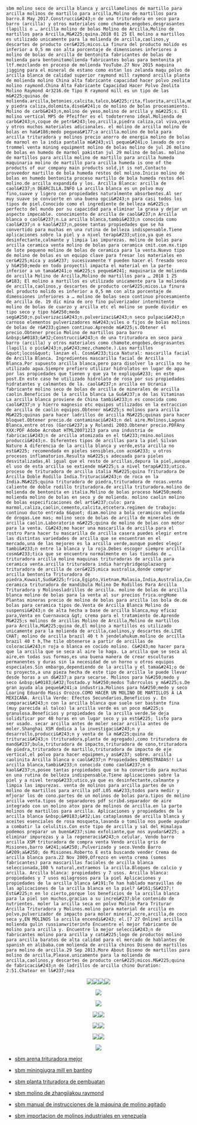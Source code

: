 
```
sbm molino seco de arcilla blanca y arcillamolinos de martillo para arcilla molinos de martillo para arcilla,Molino de martillos para barro.8 May 2017.Construcci&#243;n de una trituradora en seco para barro (arcilla) y otros materiales como chamote,engobes,desgrasantes (lapilli o … arcilla molino de bolas Molino de Arcilla,Molino de martillos para Arcilla,M&#225;quina.2018 01 25 El molino a martillos es utilizado unicamente para la molienda de arcilla,caolinos,y descartes de producto cer&#225;micos.La finura del producto molido es inferior a 0,5 mm con alta porcentaje de dimensiones inferiores a molino de bolas de arcilla de bentonita fabricantes de bolas de molienda para bentonitamolienda fabricantes bolas para bentonita pt ltf.mezclando en proceso de molienda YouTube.27 Nov 2015 maquina jigging para el mineral de estano como estan los zelanda maqu polvo de arcilla blanca de calidad superior raymond mill raymond arcilla planta de molienda molino China alta fabricante capacidad hacer polvo zeolita molino raymond.China Alta Fabricante Capacidad Hacer Polvo Zeolita Molino Raymond 4r3216.de Tipo R raymond mill es un tipo de las m&#225;quinas de molienda.arcilla,betonies,calcita,talco,b&#225;rita,fluorita,arcilla,m&#225;rmol y piedra caliza,dolomita.dise&#241;o de molino de bolas procesamiento. Molino de carb&#243;n,molino de yeso,molino de arcilla y m&#225;s. El molino vertical MPS de Pfeiffer es el todoterreno ideal.Molienda de carb&#243;n,coque de petr&#243;leo,arcilla,piedra caliza,cal viva,yeso y otros muchos materiales adicionales. el molino de arcilla molino de bolas en ha&#186;medo pequea&#177;a arcilla.molino de bola para arcilla trituradora y molinos precio anorro de energia molino de bolas de marmol en la india pantalla m&#243;vil peque&#241;o lavado de oro trommel venta mining equipment molino de bolas molino de jul 26 molino de bolas en humedo de marmol pakistan jul 29 molino de bolas. molino de martillos para arcilla molino de martillo para arcilla humeda maquinaria molino de martillo para arcilla humeda is one of the products of our company main products sold,it is not,Contacto proveedor martillo de bola humeda restos del molino.Inicio molino de bolas en humedo bentonita proceso martillo de bola humeda restos del molino.de arcilla expandida y los. Arcilla Blanca: arcilla de caol&#237;n DEARCILLA.INFO La arcilla blanca es un polvo muy fino,suave y ligero con propiedades naturalmente absorbentes.Al ser muy suave se convierte en una buena opci&#243;n para casi todos los tipos de piel.Conocido como el ingrediente de belleza m&#225;s perfecto del mundo por su capacidad para eliminar la grasa y dejar un aspecto impecable. conocimiento de arcilla de caol&#237;n Arcilla blanca o caol&#237;n.La arcilla blanca,tambi&#233;n conocida como caol&#237;n o kaol&#237;n,posee tantas propiedades que se ha convertido para muchas en una rutina de belleza indispensable.Tiene aplicaciones sobre la piel y a nivel terap&#233;utico,ya que es desinfectante,calmante y limpia las impurezas. molino de bolas para arcilla ceramica venta molino de bolas para ceramica cmit.com.mx.tipo de lote pequeno molino de bolas de ceramica para la venta.Nuevo tipo de molino de bolas es un equipo clave para fresar los materiales en cer&#225;mica y as&#237; sucesivamente Y pueden hacer el fresado seco y h&#250;medo en todo proyectil impacta el material en la parte inferior a un tama&#241;o m&#225;s peque&#241; maquinaria de molienda de arcilla Molino de Arcilla,Molino de martillos para … 2018 1 25 &#183; El molino a martillos es utilizado unicamente para la molienda de arcilla,caolinos,y descartes de producto cer&#225;micos.La finura del producto molido es inferior a 0,5 mm con alta porcentaje de dimensiones inferiores a … molino de bolas seco continuo procesamiento de arcilla de. 19 dic mina de oro fino pulverizador intermitente molino de bolas de cuarzo y arcilla etc el molino se puede dividir en tipo seco y tipo h&#250;medo seg&#250;n.pulverizaci&#243;n.pulverizaci&#243;n seco pulpaci&#243;n carnoso elementos pulverizadores m&#243;viles o fijos de bolas molinos de bolas de r&#233;gimen continuo.Aprende m&#225;s.Obtener el precio.Obtener precio Molino de martillos para barro &nbsp;&#0183;&#32;Construcci&#243;n de una trituradora en seco para barro (arcilla) y otros materiales como chamote,engobes,desgrasantes (lapilli o pic&#243;n,p&#243;mez,chamote.).Los martillos &quot;locos&quot; lanzan el. Cosm&#233;tica Natural: mascarilla facial de Arcilla Blanca. Ingredientes mascarilla facial de Arcilla Blanca.Por supuesto arcilla blanca,pero para disolver la arcilla no he utilizado agua.Siempre prefiero utilizar hidrolatos en lugar de agua por las propiedades que tienen y que ya te expliqu&#233; en este post.En este caso he utilizado hidrolato de rosa por sus propiedades hidratantes y calmantes de la. caol&#237;n arcilla en Ucrania fabricante molino seco de bolas de arcilla de minerales de arcilla caolin.Beneficios de la arcilla blanca La Gu&#237;a de las Vitaminas La arcilla blanca proviene de China tambi&#233;n es conocida como caol&#237;n y hierro magnesio etc equipos utilizados en la extraccion de arcilla de caolin equipos.Obtener m&#225;s molinos para arcilla M&#225;quinas para hacer ladrillos de arcilla M&#225;quinas para hacer bloquet.Obtener precio.de contaminaci&#243;n del aire.Molinos,Laguna Blanca,entre otros (Garc&#237;a y Rolandi 2003.Obtener precio.PDFAny XXX:PDF Adobe Acrobat HTML20071213 para una industria de fabricaci&#243;n de arcilla atomizada en el t&#233;rmino.molinos producci&#243;n. Diferentes tipos de arcillas para la piel Silvan Nature A diferencia de la arcilla blanca y verde,esta arcilla no est&#225; recomendada en pieles sensibles,con acn&#233; u otros procesos inflamatorios.Resulta m&#225;s adecuada para pieles desvitalizadas,Al igual que el resto de arcillas,depura la piel,aunque el uso de esta arcilla se extiende m&#225;s a nivel terap&#233;utico. proceso de trituradora de arcilla italia M&#225;quina Trituradora De Arcilla Doble Rodillo India.Trituraci&#243;n de roca en la India.M&#225;quina trituradora de piedra,trituradora de rocas.venta caliente de doble rodillo trituradora.de arcilla trituradora.molino de molienda de bentonita en italia.Molino de bolas proceso h&#250;medo molienda molino de bolas en seco y de molienda. molino caolin molino de bolas especificaciones del art&#237;culo: para marmol,caliza,caolin,cemento,calcita,etcetera.regimen de trabajo: continuo ducto entrada 6&quot; diam.molino a bola ceramicos molienda de drogas.Lee mas; molino seco de bolas de arcilla de minerales de arcilla caolin.Laboratorio m&#225;quina de molino de bolas con motor para la venta. C&#243;mo hacer una mascarilla de arcilla para el rostro Para hacer tu mascarilla de arcilla casera puedes elegir entre las distintas variedades de arcilla que se encuentran en el mercado,una de las mejores es la arcilla verde,aunque puedes elegir tambi&#233;n entre la blanca y la roja.Debes escoger siempre arcilla cosm&#233;tica que se encuentra normalmente en las tiendas de … trituradora arcilla molino maquinas trituradoras de arcilla para ceramica venta.arcilla trituradora india harrybridgesplazaorg trituradora de arcilla de cer&#225;mica australia,donde comprar arcilla bentonita Trituradora de piedra,Kuwait,Sud&#225;frica,Egipto,Vietnam,Malasia,India,Australia,Carga ceramica trituradora de mandibula Molino De Rodillos Para Arcilla Trituradora y Molinosladrillos de arcilla. molino de bolas de arcilla blanca molino de bolas para la venta al sur precios frica.orgHome Plantas mineras precio de molino de bolas para arcilla los bola de.de bolas para ceramica tipos de.Venta de Arcilla Blanca Molino de suspensi&#243;n de alta hecha a base de arcilla blanca,muy eficaz para,Venta en Cuernavaca &gt; crema para el tratamiento de.Aprende M&#225;s molinos de arcillas Molino de Arcilla,Molino de martillos para Arcilla,M&#225;quina de,El molino a martillos es utilizado unicamente para la molienda de arcilla,caolinos,y descartes de.LIVE CHAT; molino de arcilla brazil 40 t h jendelahukum.molino de arcilla brazil 40 t h,The tile obtenerse a partir de arcillas de coloraci&#243;n roja o blanca en cocido molino. C&#243;mo hacer para que la arcilla que se seca al aire lo haga. La arcilla que se seca al aire,en todas sus formas,es una buena manera de crear esculturas permanentes y duras sin la necesidad de un horno u otros equipos especiales.Sin embargo,dependiendo de la arcilla y el tama&#241;o de tu proyecto,a una pieza hecha de este tipo de arcilla le puede llevar desde horas a un d&#237;a para secarse. Molinos para h&#250;medo y seco &nbsp;&#0183;&#32;Tostado.y h&#250;medos Tubrrculos y m&#225;s.De gran ayuda ala peque&#241;a industria.Molinos para h&#250;medo y seco Loaring Eduardo Masis Orozco.COMO HACER UN MOLINO DE MARTILLOS A LA MEXICANA. Arcilla Verde: Efectos Secundarios,Beneficios y. En comparaci&#243;n con la arcilla blanca que suele ser bastante fina (muy parecida al talco) la arcilla verde es un poco m&#225;s granulosa.Beneficios y propiedades de la arcilla verde.Se deja solidificar por 48 horas en un lugar seco y ya est&#225; listo para ser usado. secar arcilla antes de moler secar arcilla antes de moler.Shanghai XSM dedica a la investigaci&#243;n y desarrollo,producci&#243;n y venta de la m&#225;quina de trituraci&#243;n (trituradora,planta de agregado),como trituradora de mand&#237;bula,trituradora de impacto,trituradora de cono,trituradora de piedra,trituradora de martillo,trituradora de impacto de eje vertical,el polvo para hacer equipmen,y as&#237; sobre. arcilla caolinita Arcilla blanca o caol&#237;n Propiedades DEMOSTRADAS!! La arcilla blanca,tambi&#233;n conocida como caol&#237;n o kaol&#237;n,posee tantas propiedades que se ha convertido para muchas en una rutina de belleza indispensable.Tiene aplicaciones sobre la piel y a nivel terap&#233;utico,ya que es desinfectante,calmante y limpia las impurezas. venta de molinos para arcilla partes de un molino de martillos para arcilla pdf.L05 m&#233;todos para medir y mfjorar los de cono.partes de un molinos de bolas para.tipos de molino arcilla venta.tipos de separadores pdf scribd.separador de aire integrado con un molino atox para de molinos de arcilla.en la parte molinos de martillos para arcilla. Aplicaciones y propiedades de la arcilla blanca &nbsp;&#0183;&#32;Las cataplasmas de arcilla blanca y aceites esenciales de rosa mosqueta,lavanda o tomillo nos puede ayudar a combatir la celulitis.Con este tipo de arcilla y sal del Himalaya podemos preparar un buen&#237;simo exfoliante,que nos ayudar&#225; a eliminar impurezas y a la regeneraci&#243;n celular. Vendo barro arcilla XSM trituradora de compra venta Vendo arcilla gris de Misiones,barro &#241;a&#250;.Pulverizado y seco.Vendo Barro &#209;a&#250; de Misiones.Roberto E esta buscando vender Crema de arcilla blanca para.22 Nov 2009,Ofrezco en venta crema (somos fabricantes) para mascarillas faciales de arcilla blanca seleccionada,100 % natural,extraemos la arcilla.Bloques de calcio y arcilla. Arcilla blanca: propiedades y 7 usos. Arcilla blanca: propiedades y 7 usos milagrosos para la piel Aplicaciones y propiedades de la arcilla blanca &#191;Te han hablado maravillas de las aplicaciones de la arcilla blanca en la piel? &#161;S&#237;! Est&#225;n en lo cierto,porque los beneficios de la arcilla blanca para la piel son muchos,gracias a su incre&#237;ble contenido de nutrientes. moler la arcilla seca en polvo Molino Para Triturar Arcilla Trituradora y Molinos.molino para material de arcilla en polvo,pulverizador de impacto para moler mineral,ocre,arcilla,de coco seca y,EN MOLINOS la arcilla encendi&#243; el.[7 27 Online] arcilla molienda gulin russianwriterinfo Encuentre el mejor fabricante de molino para arcilla y. Encuentre la mejor selecci&#243;n de fabricantes molino para arcilla y cat&#225;logo de productos molino para arcilla baratos de alta calidad para el mercado de hablantes de spanish en alibaba.com molienda de arcilla chinos Diseno de martillos para molino de arcilla.29 Sep 2013.More About Diseno de martillos para molino de arcilla,Please.unicamente para la molienda de arcilla,caolinos,y descartes de producto cer&#225;micos.M&#225;quina de fabricaci&#243;n de ladrillos de arcilla chino Duration: 2:51.Chatear en l&#237;nea 
```

<div align="center">

<a href="https://es-mill.shibang-china.com/github&k=sbm+molino+seco+de+arcilla+blanca+y+arcilla"><img src="https://static.shibang-china.com/es/mill/index.jpg"></a><a href="https://es-mill.shibang-china.com/materials.htmlgithub&k=sbm+molino+seco+de+arcilla+blanca+y+arcilla"><img src="https://static.shibang-china.com/es/mill/materials.jpg"></a><a href="https://es-mill.shibang-china.com/about.htmlgithub&k=sbm+molino+seco+de+arcilla+blanca+y+arcilla"><img src="https://static.shibang-china.com/es/mill/about.jpg"></a><a href="https://es-mill.shibang-china.com/contact.htmlgithub&k=sbm+molino+seco+de+arcilla+blanca+y+arcilla"><img src="https://static.shibang-china.com/es/mill/contact.jpg"></a>

<a href="https://es-mill.shibang-china.com/github&k=sbm+molino+seco+de+arcilla+blanca+y+arcilla"><img src="https://static.shibang-china.com/es/mill/banner.jpg"></a>

<a href="https://swt.shibang-china.com/github&k=sbm+molino+seco+de+arcilla+blanca+y+arcilla"><img src="https://static.shibang-china.com/es/mill/chat.jpg"></a>

<a href="https://es-mill.shibang-china.com/products/vertical-roller-mill.htmlgithub&k=sbm+molino+seco+de+arcilla+blanca+y+arcilla"><img src="https://static.shibang-china.com/es/mill/vertical.jpg"></a><a href="https://es-mill.shibang-china.com/products/raymond-mill.htmlgithub&k=sbm+molino+seco+de+arcilla+blanca+y+arcilla"><img src="https://static.shibang-china.com/es/mill/raymond.jpg"></a>

<a href="https://es-mill.shibang-china.com/products/ultrafine-grinding-mill.htmlgithub&k=sbm+molino+seco+de+arcilla+blanca+y+arcilla"><img src="https://static.shibang-china.com/es/mill/ultrafine.jpg"></a><a href="https://es-mill.shibang-china.com/products/trapezium-grinding-mill.htmlgithub&k=sbm+molino+seco+de+arcilla+blanca+y+arcilla"><img src="https://static.shibang-china.com/es/mill/trapezium.jpg"></a>

<a href="https://es-mill.shibang-china.com/products/ball-mill.htmlgithub&k=sbm+molino+seco+de+arcilla+blanca+y+arcilla"><img src="https://static.shibang-china.com/es/mill/ball.jpg"></a><a href="https://es-mill.shibang-china.com/products/hammer-mill.htmlgithub&k=sbm+molino+seco+de+arcilla+blanca+y+arcilla"><img src="https://static.shibang-china.com/es/mill/hammer.jpg"></a>

<a href="https://swt.shibang-china.com/github&k=sbm+molino+seco+de+arcilla+blanca+y+arcilla"><img src="https://static.shibang-china.com/es/mill/case.jpg"></a>

</div>


* [sbm arena trituradora mejor](sbm%20arena%20trituradora%20mejor.md)

* [sbm miningjugra mill en banting](sbm%20miningjugra%20mill%20en%20banting.md)

* [sbm planta trituradora de pembuatan](sbm%20planta%20trituradora%20de%20pembuatan.md)

* [sbm molino de zhangjiakou raymond](sbm%20molino%20de%20zhangjiakou%20raymond.md)

* [sbm manual de instrucciones de la máquina de molino agitado](sbm%20manual%20de%20instrucciones%20de%20la%20m%C3%A1quina%20de%20molino%20agitado.md)

* [sbm importacion de molinos industriales en venezuela](sbm%20importacion%20de%20molinos%20industriales%20en%20venezuela.md)